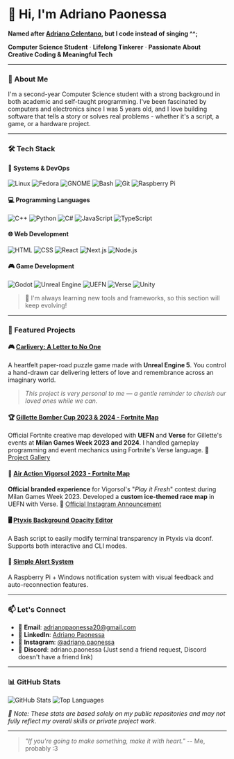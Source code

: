# 🐧 Hi, I'm Adriano Paonessa
**Named after [Adriano Celentano](https://en.wikipedia.org/wiki/Adriano_Celentano), but I code instead of singing ^^;**

**Computer Science Student** · **Lifelong Tinkerer** · **Passionate About Creative Coding & Meaningful Tech**

---

### 🧠 About Me
I'm a second-year Computer Science student with a strong background in both academic and self-taught programming. I've been fascinated by computers and electronics since I was 5 years old, and I love building software that tells a story or solves real problems - whether it's a script, a game, or a hardware project.

---

### 🛠️ Tech Stack

#### 🐧 Systems & DevOps
![Linux](https://img.shields.io/badge/Linux-FCC624?style=for-the-badge&logo=linux&logoColor=black)
![Fedora](https://img.shields.io/badge/Fedora-294172?style=for-the-badge&logo=fedora&logoColor=white)
![GNOME](https://img.shields.io/badge/GNOME-4A86CF?style=for-the-badge&logo=gnome&logoColor=white)
![Bash](https://img.shields.io/badge/Bash-4EAA25?style=for-the-badge&logo=gnu-bash&logoColor=white)
![Git](https://img.shields.io/badge/Git-F05032?style=for-the-badge&logo=git&logoColor=white)
![Raspberry Pi](https://img.shields.io/badge/Raspberry%20Pi-A22846?style=for-the-badge&logo=raspberrypi&logoColor=white)

#### 💻 Programming Languages
![C++](https://img.shields.io/badge/C++-00599C?style=for-the-badge&logo=c%2B%2B&logoColor=white)
![Python](https://img.shields.io/badge/Python-3776AB?style=for-the-badge&logo=python&logoColor=white)
![C#](https://img.shields.io/badge/C%23-239120?style=for-the-badge&logo=c-sharp&logoColor=white)
![JavaScript](https://img.shields.io/badge/JavaScript-F7DF1E?style=for-the-badge&logo=javascript&logoColor=black)
![TypeScript](https://img.shields.io/badge/TypeScript-3178C6?style=for-the-badge&logo=typescript&logoColor=white)

#### 🌐 Web Development
![HTML](https://img.shields.io/badge/HTML-E34F26?style=for-the-badge&logo=html5&logoColor=white)
![CSS](https://img.shields.io/badge/CSS-1572B6?style=for-the-badge&logo=css3&logoColor=white)
![React](https://img.shields.io/badge/React-20232A?style=for-the-badge&logo=react&logoColor=61DAFB)
![Next.js](https://img.shields.io/badge/Next.js-000000?style=for-the-badge&logo=nextdotjs&logoColor=white)
![Node.js](https://img.shields.io/badge/Node.js-339933?style=for-the-badge&logo=nodedotjs&logoColor=white)

#### 🎮 Game Development
![Godot](https://img.shields.io/badge/Godot-478CBF?style=for-the-badge&logo=godotengine&logoColor=white)
![Unreal Engine](https://img.shields.io/badge/Unreal%20Engine-0E1128?style=for-the-badge&logo=unrealengine&logoColor=white)
![UEFN](https://img.shields.io/badge/UEFN-313131?style=for-the-badge&logo=fortnite&logoColor=white)
![Verse](https://img.shields.io/badge/Verse-00C8EE?style=for-the-badge&logo=fortnite&logoColor=white)
![Unity](https://img.shields.io/badge/Unity-FFFFFF?style=for-the-badge&logo=unity&logoColor=black)

> 🚧 I'm always learning new tools and frameworks, so this section will keep evolving!

---

### 🌟 Featured Projects

#### 🎮 [Carlivery: A Letter to No One](https://adrianopaonessa.itch.io/carlivery-a-letter-to-no-one)
A heartfelt paper-road puzzle game made with **Unreal Engine 5**.
You control a hand-drawn car delivering letters of love and remembrance across an imaginary world.
> *This project is very personal to me — a gentle reminder to cherish our loved ones while we can.*

#### 🏆 [Gillette Bomber Cup 2023 & 2024 - Fortnite Map](https://gillettebombercup.com/)
Official Fortnite creative map developed with **UEFN** and **Verse** for Gillette's events at **Milan Games Week 2023 and 2024**.
I handled gameplay programming and event mechanics using Fortnite's Verse language.
📸 [Project Gallery](https://www.instagram.com/p/CzhNAuzqHO_/?img_index=1)

#### 🚙 [Air Action Vigorsol 2023 - Fortnite Map](https://www.instagram.com/p/Cy5qPQyIfWH/)
**Official branded experience** for Vigorsol's "*Play it Fresh*" contest during Milan Games Week 2023.
Developed a **custom ice-themed race map** in UEFN with Verse.
📸 [Official Instagram Announcement](https://www.instagram.com/p/Cy5qPQyIfWH/)

#### 🖥️ [Ptyxis Background Opacity Editor](https://github.com/adrianopaonessa/Ptyxis-Terminal-Transparency-Script)
A Bash script to easily modify terminal transparency in Ptyxis via dconf. Supports both interactive and CLI modes.

#### 🚨 [Simple Alert System](https://github.com/adrianopaonessa/simple-raspberrypi-alert)
A Raspberry Pi + Windows notification system with visual feedback and auto-reconnection features.

---

### 📫 Let's Connect
- 📧 **Email**: [adrianopaonessa20@gmail.com](mailto:adrianopaonessa20@gmail.com)
- 💼 **LinkedIn**: [Adriano Paonessa](https://www.linkedin.com/in/adriano-paonessa/)
- 📸 **Instagram**: [@adriano.paonessa](https://www.instagram.com/adriano.paonessa/)
- 💬 **Discord**: adriano.paonessa (Just send a friend request, Discord doesn't have a friend link)

---

### 📊 GitHub Stats
![GitHub Stats](https://github-readme-stats.vercel.app/api?username=adrianopaonessa&show_icons=true&title_color=4CAF50&text_color=ffffff&icon_color=4CAF50&border_color=4CAF50&bg_color=00000000&hide_border=false)
![Top Languages](https://github-readme-stats.vercel.app/api/top-langs/?username=adrianopaonessa&layout=compact&title_color=4CAF50&text_color=ffffff&border_color=4CAF50&bg_color=00000000&hide_border=false)

*📝 Note: These stats are based solely on my public repositories and may not fully reflect my overall skills or private project work.*

---

> *"If you're going to make something, make it with heart."*
> -- Me, probably :3
